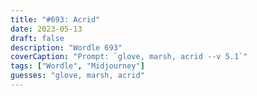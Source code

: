 ```yaml
---
title: "#693: Acrid"
date: 2023-05-13
draft: false
description: "Wordle 693"
coverCaption: "Prompt: `glove, marsh, acrid --v 5.1`"
tags: ["Wordle", "Midjourney"]
guesses: "glove, marsh, acrid"
---
```


